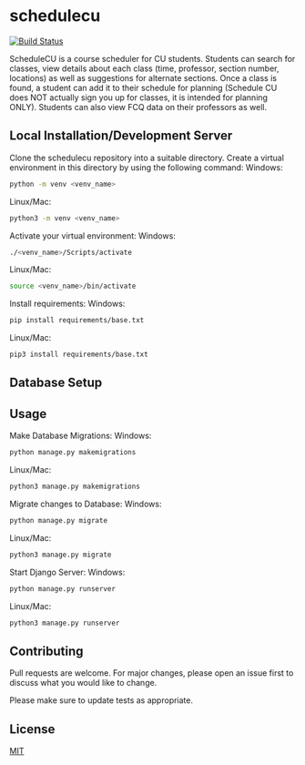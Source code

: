 # schedulecu
[![Build Status](https://travis-ci.com/jacobfelknor/schedulecu.svg?branch=master)](https://travis-ci.com/jacobfelknor/schedulecu)

ScheduleCU is a course scheduler for CU students. Students can search for classes, view details about each class (time, professor, section number, locations) as well as suggestions for alternate sections. Once a class is found, a student can add it to their schedule for planning (Schedule CU does NOT actually sign you up for classes, it is intended for planning ONLY). Students can also view FCQ data on their professors as well.

## Local Installation/Development Server

Clone the schedulecu repository into a suitable directory. Create a virtual environment in this directory by using the following command:
Windows:
```bash
python -m venv <venv_name>
```
Linux/Mac:
```bash
python3 -m venv <venv_name>
```

Activate your virtual environment:
Windows:
```bash
./<venv_name>/Scripts/activate
```
Linux/Mac:
```bash
source <venv_name>/bin/activate
```

Install requirements:
Windows:
```bash
pip install requirements/base.txt
```
Linux/Mac:
```bash
pip3 install requirements/base.txt
```

## Database Setup

## Usage

Make Database Migrations:
Windows:
```bash
python manage.py makemigrations
```
Linux/Mac:
```bash
python3 manage.py makemigrations
```

Migrate changes to Database:
Windows:
```bash
python manage.py migrate
```
Linux/Mac:
```bash
python3 manage.py migrate
```
    
Start Django Server:
Windows:
```bash
python manage.py runserver
```
Linux/Mac:
```bash
python3 manage.py runserver
```

## Contributing
Pull requests are welcome. For major changes, please open an issue first to discuss what you would like to change.

Please make sure to update tests as appropriate.

## License
[MIT](https://choosealicense.com/licenses/mit/)
